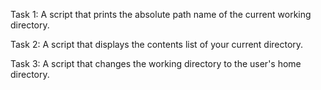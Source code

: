 Task 1: A script that prints the absolute path name of the current working directory.

Task 2: A script that displays the contents list of your current directory.

Task 3: A script that changes the working directory to the user's home directory.
